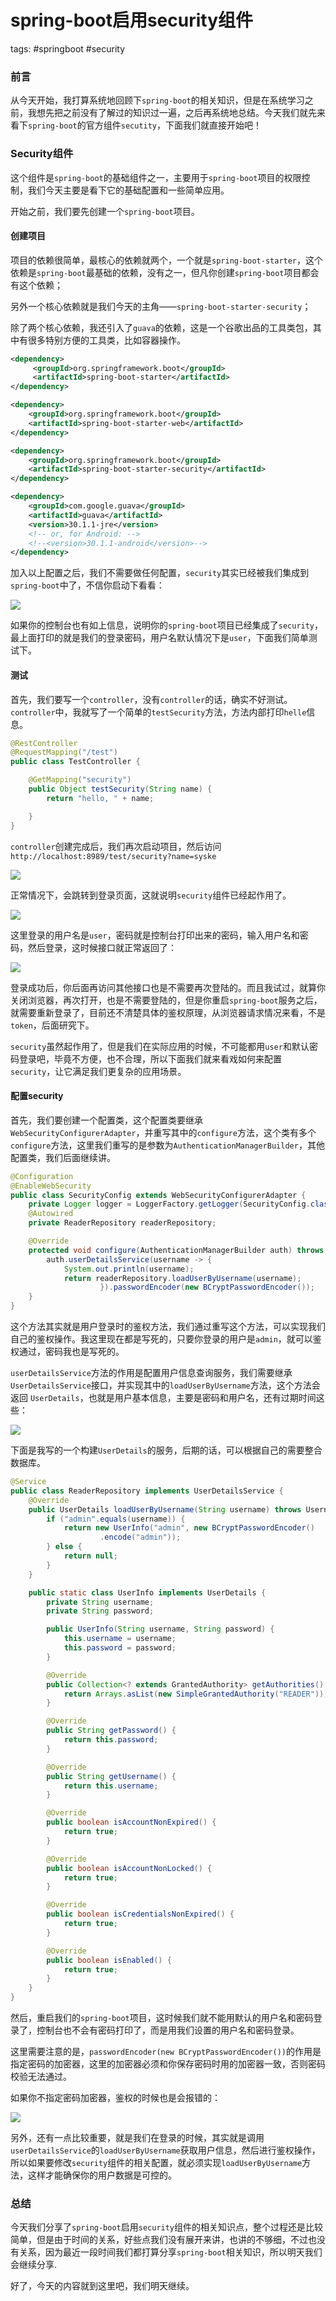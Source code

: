 # spring-boot启用security组件
tags: #springboot #security

### 前言

从今天开始，我打算系统地回顾下`spring-boot`的相关知识，但是在系统学习之前，我想先把之前没有了解过的知识过一遍，之后再系统地总结。今天我们就先来看下`spring-boot`的官方组件`secutity`，下面我们就直接开始吧！

### Security组件

这个组件是`spring-boot`的基础组件之一，主要用于`spring-boot`项目的权限控制，我们今天主要是看下它的基础配置和一些简单应用。

开始之前，我们要先创建一个`spring-boot`项目。

#### 创建项目

项目的依赖很简单，最核心的依赖就两个，一个就是`spring-boot-starter`，这个依赖是`spring-boot`最基础的依赖，没有之一，但凡你创建`spring-boot`项目都会有这个依赖；

另外一个核心依赖就是我们今天的主角——`spring-boot-starter-security`；

除了两个核心依赖，我还引入了`guava`的依赖，这是一个谷歌出品的工具类包，其中有很多特别方便的工具类，比如容器操作。

```xml
<dependency>
     <groupId>org.springframework.boot</groupId>
     <artifactId>spring-boot-starter</artifactId>
</dependency>

<dependency>
    <groupId>org.springframework.boot</groupId>
    <artifactId>spring-boot-starter-web</artifactId>
</dependency>

<dependency>
    <groupId>org.springframework.boot</groupId>
    <artifactId>spring-boot-starter-security</artifactId>
</dependency>

<dependency>
    <groupId>com.google.guava</groupId>
    <artifactId>guava</artifactId>
    <version>30.1.1-jre</version>
    <!-- or, for Android: -->
    <!--<version>30.1.1-android</version>-->
</dependency>
```

加入以上配置之后，我们不需要做任何配置，`security`其实已经被我们集成到`spring-boot`中了，不信你启动下看看：

![](https://syske-pic-bed.oss-cn-hangzhou.aliyuncs.com/imgs/images/20210720125636.png)

如果你的控制台也有如上信息，说明你的`spring-boot`项目已经集成了`security`，最上面打印的就是我们的登录密码，用户名默认情况下是`user`，下面我们简单测试下。

#### 测试

首先，我们要写一个`controller`，没有`controller`的话，确实不好测试。`controller`中，我就写了一个简单的`testSecurity`方法，方法内部打印`helle`信息。

```java
@RestController
@RequestMapping("/test")
public class TestController {

    @GetMapping("security")
    public Object testSecurity(String name) {
        return "hello, " + name;

    }
}
```

`controller`创建完成后，我们再次启动项目，然后访问`http://localhost:8989/test/security?name=syske`

![](https://syske-pic-bed.oss-cn-hangzhou.aliyuncs.com/imgs/images/20210720130522.png)

正常情况下，会跳转到登录页面，这就说明`security`组件已经起作用了。

![](https://syske-pic-bed.oss-cn-hangzhou.aliyuncs.com/imgs/20210720085510.png)

这里登录的用户名是`user`，密码就是控制台打印出来的密码，输入用户名和密码，然后登录，这时候接口就正常返回了：

![](https://syske-pic-bed.oss-cn-hangzhou.aliyuncs.com/imgs/images/20210720130430.png)

登录成功后，你后面再访问其他接口也是不需要再次登陆的。而且我试过，就算你关闭浏览器，再次打开，也是不需要登陆的，但是你重启`spring-boot`服务之后，就需要重新登录了，目前还不清楚具体的鉴权原理，从浏览器请求情况来看，不是`token`，后面研究下。

`security`虽然起作用了，但是我们在实际应用的时候，不可能都用`user`和默认密码登录吧，毕竟不方便，也不合理，所以下面我们就来看戏如何来配置`security`，让它满足我们更复杂的应用场景。

#### 配置security

首先，我们要创建一个配置类，这个配置类要继承`WebSecurityConfigurerAdapter`，并重写其中的`configure`方法，这个类有多个`configure`方法，这里我们重写的是参数为`AuthenticationManagerBuilder`，其他配置类，我们后面继续讲。

```java
@Configuration
@EnableWebSecurity
public class SecurityConfig extends WebSecurityConfigurerAdapter {
    private Logger logger = LoggerFactory.getLogger(SecurityConfig.class);
    @Autowired
    private ReaderRepository readerRepository;

    @Override
    protected void configure(AuthenticationManagerBuilder auth) throws Exception {
        auth.userDetailsService(username -> {
            System.out.println(username);
            return readerRepository.loadUserByUsername(username);
                    }).passwordEncoder(new BCryptPasswordEncoder());
    }
}
```

这个方法其实就是用户登录时的鉴权方法，我们通过重写这个方法，可以实现我们自己的鉴权操作。我这里现在都是写死的，只要你登录的用户是`admin`，就可以鉴权通过，密码我也是写死的。

`userDetailsService`方法的作用是配置用户信息查询服务，我们需要继承`UserDetailsService`接口，并实现其中的`loadUserByUsername`方法，这个方法会返回 `UserDetails`，也就是用户基本信息，主要是密码和用户名，还有过期时间这些：

![](https://syske-pic-bed.oss-cn-hangzhou.aliyuncs.com/imgs/images/20210720132411.png)

下面是我写的一个构建`UserDetails`的服务，后期的话，可以根据自己的需要整合数据库。

```java
@Service
public class ReaderRepository implements UserDetailsService {
    @Override
    public UserDetails loadUserByUsername(String username) throws UsernameNotFoundException {
        if ("admin".equals(username)) {
            return new UserInfo("admin", new BCryptPasswordEncoder()
                    .encode("admin"));
        } else {
            return null;
        }
    }

    public static class UserInfo implements UserDetails {
        private String username;
        private String password;

        public UserInfo(String username, String password) {
            this.username = username;
            this.password = password;
        }

        @Override
        public Collection<? extends GrantedAuthority> getAuthorities() {
            return Arrays.asList(new SimpleGrantedAuthority("READER"));
        }

        @Override
        public String getPassword() {
            return this.password;
        }

        @Override
        public String getUsername() {
            return this.username;
        }

        @Override
        public boolean isAccountNonExpired() {
            return true;
        }

        @Override
        public boolean isAccountNonLocked() {
            return true;
        }

        @Override
        public boolean isCredentialsNonExpired() {
            return true;
        }

        @Override
        public boolean isEnabled() {
            return true;
        }
    }
}
```

然后，重启我们的`spring-boot`项目，这时候我们就不能用默认的用户名和密码登录了，控制台也不会有密码打印了，而是用我们设置的用户名和密码登录。

这里需要注意的是，`passwordEncoder(new BCryptPasswordEncoder())`的作用是指定密码的加密器，这里的加密器必须和你保存密码时用的加密器一致，否则密码校验无法通过。

如果你不指定密码加密器，鉴权的时候也是会报错的：

![](https://syske-pic-bed.oss-cn-hangzhou.aliyuncs.com/imgs/images/20210720133516.png)

另外，还有一点比较重要，就是我们在登录的时候，其实就是调用`userDetailsService`的`loadUserByUsername`获取用户信息，然后进行鉴权操作，所以如果要修改`security`组件的相关配置，就必须实现`loadUserByUsername`方法，这样才能确保你的用户数据是可控的。

### 总结

今天我们分享了`spring-boot`启用`security`组件的相关知识点，整个过程还是比较简单，但是由于时间的关系，好些点我们没有展开来讲，也讲的不够细，不过也没有关系，因为最近一段时间我们都打算分享`spring-boot`相关知识，所以明天我们会继续分享.

好了，今天的内容就到这里吧，我们明天继续。